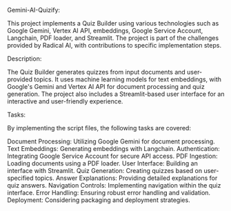 Gemini-AI-Quizify:

This project implements a Quiz Builder using various technologies such as Google Gemini, Vertex AI API, embeddings, Google Service Account, Langchain, PDF loader, and Streamlit. The project is part of the challenges provided by Radical AI, with contributions to specific implementation steps.

Description:

The Quiz Builder generates quizzes from input documents and user-provided topics. It uses machine learning models for text embeddings, with Google's Gemini and Vertex AI API for document processing and quiz generation. The project also includes a Streamlit-based user interface for an interactive and user-friendly experience.

Tasks:

By implementing the script files, the following tasks are covered:

Document Processing: Utilizing Google Gemini for document processing.
Text Embeddings: Generating embeddings with Langchain.
Authentication: Integrating Google Service Account for secure API access.
PDF Ingestion: Loading documents using a PDF loader.
User Interface: Building an interface with Streamlit.
Quiz Generation: Creating quizzes based on user-specified topics.
Answer Explanations: Providing detailed explanations for quiz answers.
Navigation Controls: Implementing navigation within the quiz interface.
Error Handling: Ensuring robust error handling and validation.
Deployment: Considering packaging and deployment strategies.
